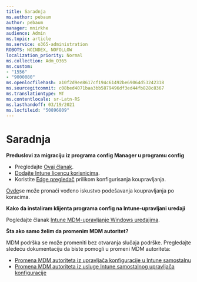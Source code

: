 ```yaml
---
title: Saradnja
ms.author: pebaum
author: pebaum
manager: mnirkhe
audience: Admin
ms.topic: article
ms.service: o365-administration
ROBOTS: NOINDEX, NOFOLLOW
localization_priority: Normal
ms.collection: Adm_O365
ms.custom:
- "1556"
- "9000080"
ms.openlocfilehash: a10f2d9ee8617cf194c61492be69064d53242318
ms.sourcegitcommit: c08bed4071baa3bb5879496df3ed44fb828c8367
ms.translationtype: MT
ms.contentlocale: sr-Latn-RS
ms.lasthandoff: 03/19/2021
ms.locfileid: "50896809"
---
```

# <a name="co-management"></a>Saradnja

**Preduslovi za migraciju iz programa config Manager u programu config**

- Pregledajte [Ovaj članak](https://docs.microsoft.com/mem/configmgr/mdm/understand/what-happened-to-hybrid).
- [Dodajte Intune licencu korisnicima](https://docs.microsoft.com/mem/intune/fundamentals/licenses-assign).
- Koristite [Edge pregledač](https://www.microsoft.com/edge) prilikom konfigurisanja koupravljanja.

[Ovde](https://admin.microsoft.com/AdminPortal/Home?#/modernonboarding/comanagesetupguide)se može pronaći vođeno iskustvo podešavanja koupravljanja po koracima.

**Kako da instaliram klijenta programa config na Intune-upravljani uređaji**

Pogledajte članak [Intune MDM-upravljanje Windows uređajima](https://docs.microsoft.com/mem/configmgr/core/clients/deploy/deploy-clients-to-windows-computers#bkmk_mdm).

**Šta ako samo želim da promenim MDM autoritet?**

MDM podrška se može promeniti bez otvaranja slučaja podrške. Pregledajte sledeću dokumentaciju da biste pomogli u promeni MDM autoriteta:

- [Promena MDM autoriteta iz upravljača konfiguracije u Intune samostalnu](https://docs.microsoft.com/mem/configmgr/mdm/understand/what-happened-to-hybrid)
- [Promena MDM autoriteta iz usluge Intune samostalnog upravljača konfiguracije](https://docs.microsoft.com/mem/configmgr/mdm/understand/what-happened-to-hybrid)
